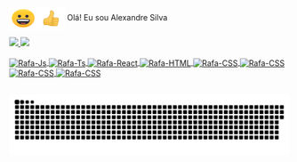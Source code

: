
<img align="center" alt="Rafa-Js" height="40" width="50" src="https://github.com/Alexandre-Paulo-Silva/Alexandre-Paulo-Silva/blob/main/beaming_face_with_smiling_eyes_256_2.gif"><img align="center" alt="Rafa-Js" height="40" width="50" src="https://github.com/Alexandre-Paulo-Silva/Alexandre-Paulo-Silva/blob/main/thumbs_up_sign_256_1.gif"> Olá! Eu sou Alexandre Silva

 <div>
  <a href="https://github.com/Alexandre-Paulo-Silva"> 
  <img height="180em" src="https://github-readme-stats.vercel.app/api?username=Alexandre-Paulo-Silva&show_icons=true&theme=dark&include_all_commits=true&       count_private=true"/>
  <img height="180em" src="https://github-readme-stats.vercel.app/api/top-langs/?username=Alexandre-Paulo-Silva&layout=compact&langs_count=7&theme=dark"/>
</div>
  
<div style="display: inline_block"><br>
  
  <img align="center" alt="Rafa-Js" height="30" width="90" src="https://img.shields.io/badge/HTML-239120?style=for-the-badge&logo=html5&logoColor=white">
  <img align="center" alt="Rafa-Ts" height="30" width="90" src="https://img.shields.io/badge/CSS3-1572B6?style=for-the-badge&logo=css3&logoColor=white">
  <img align="center" alt="Rafa-React" height="30" width="120" src="https://img.shields.io/badge/JavaScript-F7DF1E?style=for-the-badge&logo=javascript&logoColor=black">
  <img align="center" alt="Rafa-HTML" height="30" width="90" src="https://img.shields.io/badge/PHP-777BB4?style=for-the-badge&logo=php&logoColor=white">
  <img align="center" alt="Rafa-CSS" height="30" width="90" src="https://img.shields.io/badge/Node.js-339933?style=for-the-badge&logo=nodedotjs&logoColor=white">
  <img align="center" alt="Rafa-CSS" height="30" width="100" src="https://img.shields.io/badge/Java-ED8B00?style=for-the-badge&logo=java&logoColor=white">
  <img align="center" alt="Rafa-CSS" height="30" width="100" src="https://img.shields.io/badge/MongoDB-4EA94B?style=for-the-badge&logo=mongodb&logoColor=white">
  <img align="center" alt="Rafa-CSS" height="30" width="100" src="https://img.shields.io/badge/MySQL-00000F?style=for-the-badge&logo=mysql&logoColor=white">
 </div>
  
  ##
 
  ![Snake animation](https://github.com/Alexandre-Paulo-Silva/Alexandre-Paulo-Silva/blob/main/cobra.svg)
 
<div> 

